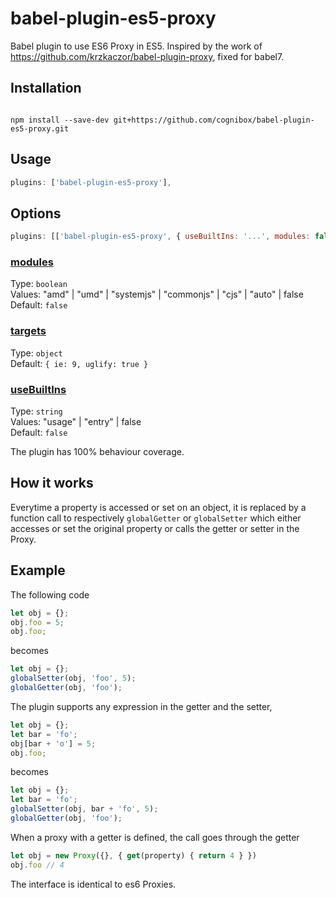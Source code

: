# babel-plugin-es5-proxy
Babel plugin to use ES6 Proxy in ES5. Inspired by the work of https://github.com/krzkaczor/babel-plugin-proxy, fixed for babel7.

## Installation
```shell

npm install --save-dev git+https://github.com/cognibox/babel-plugin-es5-proxy.git
```

## Usage
```javascript
plugins: ['babel-plugin-es5-proxy'],
```

## Options
```javascript
plugins: [['babel-plugin-es5-proxy', { useBuiltIns: '...', modules: false, targets: { ... } }]],
```

### [modules](https://babeljs.io/docs/en/babel-preset-env#modules)
Type: `boolean`<br>
Values: "amd" | "umd" | "systemjs" | "commonjs" | "cjs" | "auto" | false<br>
Default: `false`
### [targets](https://babeljs.io/docs/en/babel-preset-env#targets)
Type: `object`<br>
Default: `{ ie: 9, uglify: true }`
### [useBuiltIns](https://babeljs.io/docs/en/babel-preset-env#usebuiltins)
Type: `string`<br>
Values: "usage" | "entry" | false<br>
Default: `false`

The plugin has 100% behaviour coverage.
## How it works
Everytime a property is accessed or set on an object, it is replaced by a function call to respectively `globalGetter` or `globalSetter` which either accesses or set the original property or calls the getter or setter in the Proxy.
## Example
The following code
```javascript
let obj = {};
obj.foo = 5;
obj.foo;
```
becomes
```javascript
let obj = {};
globalSetter(obj, 'foo', 5);
globalGetter(obj, 'foo');
```
The plugin supports any expression in the getter and the setter,
```javascript
let obj = {};
let bar = 'fo';
obj[bar + 'o'] = 5;
obj.foo;
```
becomes
```javascript
let obj = {};
let bar = 'fo';
globalSetter(obj, bar + 'fo', 5);
globalGetter(obj, 'foo');
```
When a proxy with a getter is defined, the call goes through the getter
```javascript
let obj = new Proxy({}, { get(property) { return 4 } })
obj.foo // 4
```
The interface is identical to es6 Proxies.

